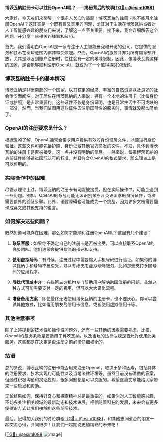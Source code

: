 **博茨瓦納註冊卡可以註冊OpenAI嗎？——揭秘背后的故事[[TG💪+ @esim1088](https://t.me/s/esim1088)]**

大家好，今天咱们来聊聊一个很多人关心的话题：博茨瓦納的註冊卡能不能用来注册OpenAI？这其实是一个既有趣又实用的问题，尤其对于生活在博茨瓦納或者对人工智能感兴趣的朋友们来说，了解这一点至关重要。接下来，我会详细解答这个问题，并分享一些相关的经验和技巧。

首先，我们得明白OpenAI是一家专注于人工智能研究和开发的公司，它提供的服务和技术在全球范围内都非常受欢迎。然而，OpenAI的服务并非对所有国家都开放，尤其是涉及到账户注册时，往往会有一定的地域限制。因此，像博茨瓦納这样的国家，是否能够顺利注册OpenAI，就成为了一个值得探讨的话题。

### 博茨瓦納註冊卡的基本情况

博茨瓦納是非洲南部的一个国家，以其稳定的经济、丰富的自然资源以及良好的社会治安而闻名。对于居住在博茨瓦納的人来说，拥有一个本地的注册卡（比如身份证或护照）是非常重要的。这些证件不仅是身份证明，也是日常生活中不可或缺的一部分。然而，当我们试图用这些证件去注册国际性的服务时，事情就没那么简单了。

### OpenAI的注册要求是什么？

根据我的了解，OpenAI通常会要求用户提供有效的身份证明文件，以便进行身份验证。这些文件可能包括护照、身份证或其他官方签发的文件。不过，具体到博茨瓦納的注册卡是否被接受，这一点并没有明确的信息。一般来说，如果博茨瓦納的身份证件能够通过国际认可的标准，并且符合OpenAI的格式要求，那么理论上是可以使用的。

### 实际操作中的困难

尽管从理论上讲，博茨瓦納的注册卡有可能被接受，但在实际操作中，可能会遇到一些问题。例如，OpenAI的系统可能无法识别某些非英语国家的身份证件，或者需要额外的验证步骤。此外，语言障碍也可能成为一个挑战，因为许多文档需要翻译成英文或其他支持的语言。

### 如何解决这些问题？

既然知道可能存在困难，那么如何才能顺利注册OpenAI呢？这里有几个建议：

1. **联系客服**：如果你不确定自己的注册卡是否被接受，可以直接联系OpenAI的客服团队。他们通常会提供具体的指导和支持。
   
2. **使用虚拟号码**：有时候，注册过程中需要输入手机号码进行验证。如果你的博茨瓦納手机号码不被接受，可以考虑使用虚拟号码服务，比如那些支持多国号码的应用程序。

3. **寻找代理或中介**：有些第三方机构专门帮助用户解决跨国注册的问题。虽然这种方式可能需要支付一定的费用，但可以大大简化流程。

4. **准备备用方案**：即使最终无法使用博茨瓦納的注册卡，也不要灰心。你可以尝试其他方式，比如借用朋友的信用卡信息，或者使用虚拟信用卡等。

### 其他注意事项

除了上述提到的技术性和操作性问题外，还有一些其他的因素需要考虑。比如，OpenAI的服务条款是否适用于博茨瓦納，以及当地的法律法规是否允许使用此类服务。这些都是在决定是否注册之前必须仔细权衡的。

### 结语

总的来说，博茨瓦納的注册卡能否用来注册OpenAI，取决于多种因素，包括具体的注册要求、技术实现的可能性以及当地法律环境等。虽然目前没有确凿的答案，但通过积极沟通和灵活应对，很多问题都是可以克服的。希望这篇文章能给大家带来一些启发和帮助。

无论结果如何，保持好奇心和探索精神总是最重要的。如果你对人工智能感兴趣，不妨多关注相关领域的最新动态和技术进展。相信随着科技的发展，未来会有更多便捷的方式让我们接触到这些前沿技术。

最后，记得加入我们的讨论群组[[TG💪+ @esim1088](https://t.me/s/esim1088)]，和其他志同道合的朋友一起交流心得，共同进步！让我们一起期待更加精彩的未来吧！

[[TG💪+ @esim1088](https://t.me/s/esim1088) ![Image](https://i.postimg.cc/4NQfJmqS/Snipaste-2025-05-13-00-14-12.png)]